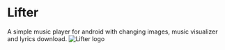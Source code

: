 # Lifter
A simple music player for android with changing images, music visualizer and lyrics download. 
![Lifter logo](https://ibb.co/pL9YjvF)

